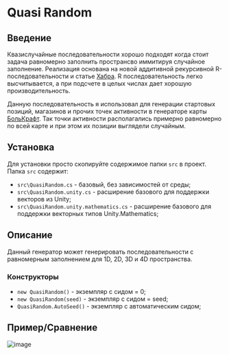 # Quasi Random

## Введение
Квазислучайные последовательности хорошо подходят когда стоит задача равномерно заполнить пространсво иммитируя случайное заполнение. Реализация основана на новой аддитивной рекурсивной R-последовательности и статье [Хабра](https://habr.com/ru/articles/440892/).
R последовательность легко высчитывается, а при подсчете в целых числах дает хорошую производительность. 

Данную последовательность я использовал для генерации стартовых позиций, магазинов и прочих точек активности в генераторе карты [БольКрафт](https://www.youtube.com/watch?v=txSoCd98OcI&list=PLZT7fvvYlYfhqWJBWzJoLQxconfz1lHPq&index=17). Так точки активности располагались примерно равномерно по всей карте и при этом их позиции выглядели случайным.

## Установка
Для установки просто скопируйте содержимое папки `src` в проект. Папка `src` содержит:
+ `src\QuasiRandom.cs` - базовый, без зависимостей от среды;
+ `src\QuasiRandom.unity.cs` - расширение базового для поддержки векторов из Unity;  
+ `src\QuasiRandom.unity.mathematics.cs` - расширение базового для поддержки векторных типов Unity.Mathematics;

## Описание
Данный генератор может генерировать последовательности с равномерным заполнением для 1D, 2D, 3D и 4D пространства.
### Конструкторы
+ `new QuasiRandom()` - экземпляр с сидом = 0;
+ `new QuasiRandom(seed)` - экземпляр с сидом = seed;
+ `QuasiRandom.AutoSeed()` - экземпляр с автоматическим сидом;

## Пример/Сравнение
![image](https://github.com/DCFApixels/Unity-Quasi_Random/assets/99481254/173a8a62-ed26-4ead-9100-1c9130a6322d)
